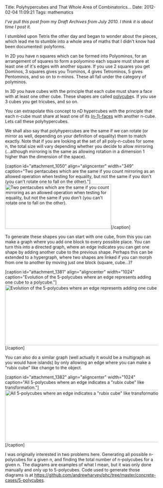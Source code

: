 Title: Polyhypercubes and That Whole Area of Combinatorics...
Date: 2012-02-04 11:09:21
Tags: mathematics

<em>I've pull this post from my Draft Archives from July 2010. I think it is about time I post it.</em>

I stumbled upon Tetris the other day and began to wonder about the pieces, which lead me to stumble into a whole area of maths that I didn't know had been documented: polyforms.

In 2D you have n squares which can be formed into Polyominos, for an arrangement of squares to form a polyomino each square must share at least one of it's edges with another square. If you use 2 squares you get Dominos, 3 squares gives you Trominos, 4 gives Tetrominos, 5 gives Pentominos, and so on to n-minos. These all fall under the category of polyminos.

In 3D you have cubes with the principle that each cube must share a face with at least one other cube. These shapes are called <a title="Polycube" href="http://en.wikipedia.org/wiki/Polycube">polycube</a>s. If you use 3 cubes you get tricubes, and so on.

You can extrapolate this concept to nD hypercubes with the principle that each n-cube must share at least one of its <a href="http://en.wikipedia.org/wiki/Hypercube#Elements">(n-1)-faces</a> with another n-cube. Lets call these polyhypercubes.

We shall also say that polyhypercubes are the same if we can rotate (or mirror as well, depending on your definition of equality) them to match exactly. Note that if you are looking at the set of all poly-n-cubes for some n, the total size will vary depending whether you decide to allow mirroring (...although mirroring is the same as allowing rotation in a dimension 1 higher than the dimension of the space).

[caption id="attachment_1050" align="aligncenter" width="349" caption="Two pentacubes which are the same if you count mirroring as an allowed operation when testing for equality, but not the same if you don&#039;t (you can&#039;t rotate one to fall on the other)."]<a href="/blog/attachments/2010/02/two-mirror-image-pentacubes.png"><img class="size-full wp-image-1050" title="two-mirror-image-pentacubes" src="/blog/attachments/2010/02/two-mirror-image-pentacubes.png" alt="Two pentacubes which are the same if you count mirroring as an allowed operation when testing for equality, but not the same if you don't (you can't rotate one to fall on the other)." width="349" height="147" /></a>[/caption]

To generate these shapes you can start with one cube, from this you can make a graph where you add one block to every possible place. You can turn this into a directed graph, where an edge indicates you can get one shape by adding another cube to the previous shape. Perhaps this can be extended to a hypergraph, where two shapes are linked if you can morph from one to another by moving just one block (square, cube...)?

[caption id="attachment_1381" align="aligncenter" width="1024" caption="Evolution of the 5-polycubes where an edge represents adding one cube to a polycube."]<a href="/blog/attachments/2012/02/polycubes-gen.png"><img class="size-large wp-image-1381" title="polycubes-gen" src="/blog/attachments/2012/02/polycubes-gen.png?w=1024" alt="Evolution of the 5-polycubes where an edge represents adding one cube to a polycube." width="1024" height="199" /></a>[/caption]

You can also do a similar graph (well actually it would be a multigraph as you would have islands) by only allowing an edge where you can make a "rubix cube" like change to the object.

[caption id="attachment_1382" align="aligncenter" width="1024" caption="All 5-polycubes where an edge indicates a &quot;rubix cube&quot; like transformation."]<a href="/blog/attachments/2012/02/5-polycubes-rubix.png"><img class="size-large wp-image-1382" title="5-polycubes-rubix" src="/blog/attachments/2012/02/5-polycubes-rubix.png?w=1024" alt="All 5-polycubes where an edge indicates a &quot;rubix cube&quot; like transformation." width="1024" height="172" /></a>[/caption]

I was originally interested in two problems here. Generating all possible n-polycubes for a given n, and finding the total number of n-polycubes for a given n. The diagrams are examples of what I mean, but it was only done manually and only up to 5-polycubes. Code used to generate those diagrams is at <a href="https://github.com/andrewharvey/phc/tree/master/concrete-cases/5-polycubes">https://github.com/andrewharvey/phc/tree/master/concrete-cases/5-polycubes</a>.